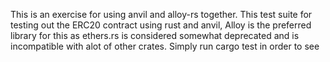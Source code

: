 This is an exercise for using anvil and alloy-rs together. This test suite for testing out the ERC20 contract using rust and anvil, Alloy is the preferred library for this as
ethers.rs is considered somewhat deprecated and is incompatible with alot of other crates. Simply run cargo test in order to see
